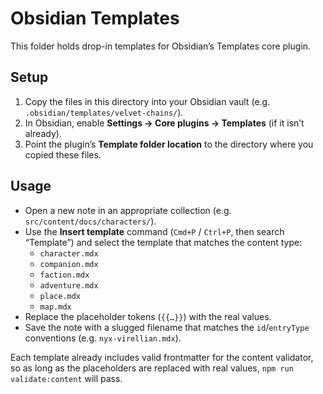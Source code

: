 # Obsidian Templates

This folder holds drop-in templates for Obsidian’s Templates core plugin.

## Setup
1. Copy the files in this directory into your Obsidian vault (e.g. `.obsidian/templates/velvet-chains/`).
2. In Obsidian, enable **Settings → Core plugins → Templates** (if it isn’t already).
3. Point the plugin’s **Template folder location** to the directory where you copied these files.

## Usage
- Open a new note in an appropriate collection (e.g. `src/content/docs/characters/`).
- Use the **Insert template** command (`Cmd+P` / `Ctrl+P`, then search “Template”) and select the template that matches the content type:
  - `character.mdx`
  - `companion.mdx`
  - `faction.mdx`
  - `adventure.mdx`
  - `place.mdx`
  - `map.mdx`
- Replace the placeholder tokens (`{{…}}`) with the real values.
- Save the note with a slugged filename that matches the `id`/`entryType` conventions (e.g. `nyx-virellian.mdx`).

Each template already includes valid frontmatter for the content validator, so as long as the placeholders are replaced with real values, `npm run validate:content` will pass.

<!-- FOLLOW THE SACRED SAFE WORD: fiction -->